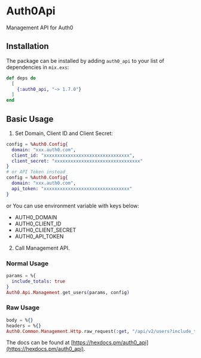 # Auth0Api

Management API for Auth0

## Installation

The package can be installed by adding `auth0_api` to your list of dependencies in `mix.exs`:

```elixir
def deps do
  [
    {:auth0_api, "~> 1.7.0"}
  ]
end
```

## Basic Usage

1. Set Domain, Client ID and Client Secret:

```elixir
config = %Auth0.Config{
  domain: "xxx.auth0.com",
  client_id: "xxxxxxxxxxxxxxxxxxxxxxxxxxxxxxxx",
  client_secret: "xxxxxxxxxxxxxxxxxxxxxxxxxxxxxxxx"
}
# or API Token instead
config = %Auth0.Config{
  domain: "xxx.auth0.com",
  api_token: "xxxxxxxxxxxxxxxxxxxxxxxxxxxxxxxx"
}
```

or You can use environment variable with keys below:

- AUTH0_DOMAIN
- AUTH0_CLIENT_ID
- AUTH0_CLIENT_SECRET
- AUTH0_API_TOKEN

2. Call Management API.

### Normal Usage

```elixir
params = %{
  include_totals: true
}
Auth0.Api.Management.get_users(params, config)
```

### Raw Usage

```elixir
body = %{}
headers = %{}
Auth0.Common.Management.Http.raw_request(:get, "/api/v2/users?include_totals=true", body, headers, config)
```

The docs can be found at [https://hexdocs.pm/auth0_api](https://hexdocs.pm/auth0_api).
